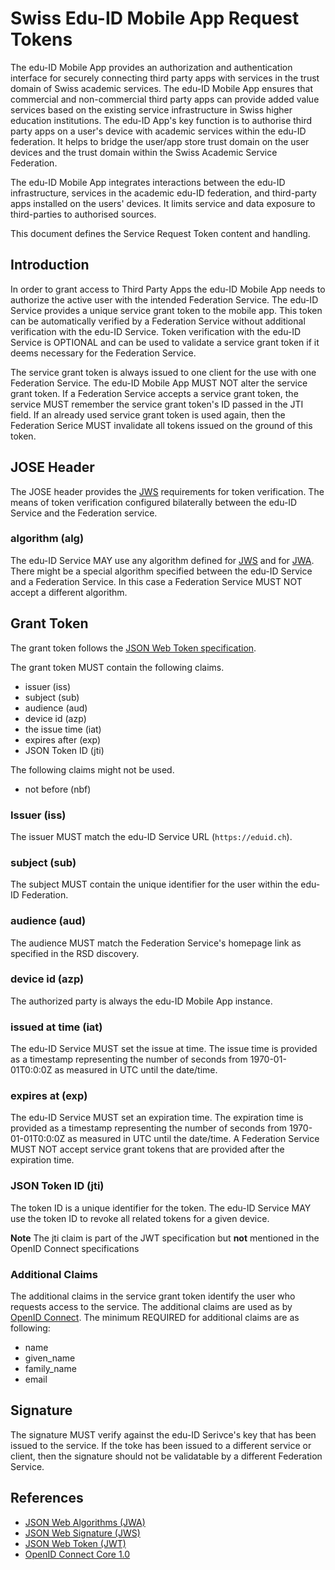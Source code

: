# Swiss Edu-ID Mobile App Request Tokens

The edu-ID Mobile App provides an authorization and authentication interface for securely connecting third party apps with services in the trust domain of Swiss academic services. The edu-ID Mobile App ensures that commercial and non-commercial third party apps can provide added value services based on the existing service infrastructure in Swiss higher education institutions. The edu-ID App's key function is to authorise third party apps on a user's device with academic services within the edu-ID federation. It helps to bridge the user/app store trust domain on the user devices and the trust domain within the Swiss Academic Service Federation.

The edu-ID Mobile App integrates interactions between the edu-ID infrastructure, services in the academic edu-ID federation, and third-party apps installed on the users' devices. It limits service and data exposure to third-parties to authorised sources.

This document defines the Service Request Token content and handling.

## Introduction

In order to grant access to Third Party Apps the edu-ID Mobile App needs to authorize the active user with the intended Federation Service. The edu-ID Service provides a unique service grant token to the mobile app. This token can be automatically verified by a Federation Service without additional verification with the edu-ID Service. Token verification with the edu-ID Service is OPTIONAL and can be used to validate a service grant token if it deems necessary for the Federation Service.

The service grant token is always issued to one client for the use with one Federation Service. The edu-ID Mobile App MUST NOT alter the service grant token. If a Federation Service accepts a service grant token, the service MUST remember the service grant token's ID passed in the JTI field. If an already used service grant token is used again, then the Federation Serice MUST invalidate all tokens issued on the ground of this token.

## JOSE Header

The JOSE header provides the [JWS](https://tools.ietf.org/html/rfc7515) requirements for token verification. The means of token verification configured bilaterally between the edu-ID Service and the Federation service.

### algorithm (alg)

The edu-ID Service MAY use any algorithm defined for [JWS](https://tools.ietf.org/html/rfc7515) and for [JWA](https://tools.ietf.org/html/rfc7518). There might be a special algorithm specified between the edu-ID Service and a Federation Service. In this case a Federation Service MUST NOT accept a different algorithm.

## Grant Token

The grant token follows the [JSON Web Token specification](https://tools.ietf.org/html/rfc7519).

The grant token MUST contain the following claims.

* issuer (iss)
* subject (sub)
* audience (aud)
* device id (azp)
* the issue time (iat)
* expires after (exp)
* JSON Token ID (jti)

The following claims might not be used.

* not before (nbf)

### Issuer (iss)

The issuer MUST match the edu-ID Service URL (```https://eduid.ch```).

### subject (sub)

The subject MUST contain the unique identifier for the user within the edu-ID Federation.

### audience (aud)

The audience MUST match the Federation Service's homepage link as specified in the RSD discovery.

### device id (azp)

The authorized party is always the edu-ID Mobile App instance.

### issued at time (iat)

The edu-ID Service MUST set the issue at time. The issue time is provided as a timestamp representing the number of seconds from 1970-01-01T0:0:0Z as measured in UTC until the date/time.

### expires at (exp)

The edu-ID Service MUST set an expiration time. The expiration time is provided as a timestamp representing the number of seconds from 1970-01-01T0:0:0Z as measured in UTC until the date/time. A Federation Service MUST NOT accept service grant tokens that are provided after the expiration time.

### JSON Token ID (jti)

The token ID is a unique identifier for the token. The edu-ID Service MAY use the token ID to revoke all related tokens for a given device.

**Note** The jti claim is part of the JWT specification but __not__ mentioned in the OpenID Connect specifications

### Additional Claims

The additional claims in the service grant token identify the user who requests access to the service. The additional claims are used as by [OpenID Connect](http://openid.net/specs/openid-connect-core-1_0.html#StandardClaims). The minimum REQUIRED for additional claims are as following:

* name
* given_name
* family_name
* email

## Signature

The signature MUST verify against the edu-ID Serivce's key that has been issued to the service. If the toke has been issued to a different service or client, then the signature should not be validatable by a different Federation Service.

## References

* [JSON Web Algorithms (JWA)](https://tools.ietf.org/html/rfc7518)
* [JSON Web Signature (JWS)](https://tools.ietf.org/html/rfc7515)
* [JSON Web Token (JWT)](https://tools.ietf.org/html/rfc7519)
* [OpenID Connect Core 1.0](http://openid.net/specs/openid-connect-core-1_0.html)
